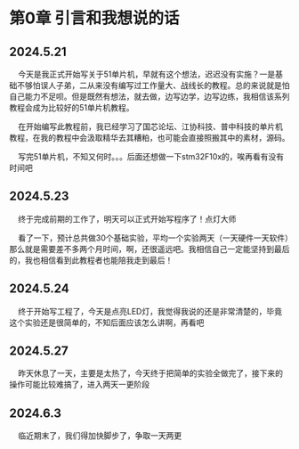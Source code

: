 # 第0章 引言和我想说的话

## 2024.5.21

    今天是我正式开始写关于51单片机，早就有这个想法，迟迟没有实施？一是基础不够怕误人子弟，二从来没有编写过工作量大、战线长的教程。总的来说就是怕自己能力不足呗。但是既然有想法，就去做，边写边学，边写边练，我相信该系列教程会成为比较好的51单片机教程。

    在开始编写此教程前，我已经学习了国芯论坛、江协科技、普中科技的单片机教程，在我的教程中会汲取精华去其糟粕，也可能会直接照搬其中的素材，源码。

    写完51单片机，不知又何时。。。后面还想做一下stm32F10x的，唉再看有没有时间吧

## 2024.5.23

    终于完成前期的工作了，明天可以正式开始写程序了！点灯大师

    看了一下，预计总共做30个基础实验，平均一个实验两天（一天硬件一天软件）那么就是需要差不多两个月时间，啊，还很遥远吧。我相信自己一定能坚持到最后的，我也相信看到此教程者也能陪我走到最后！

## 2024.5.24

    终于开始写工程了，今天是点亮LED灯，我觉得我说的还是非常清楚的，毕竟这个实验还是很简单的，不知后面应该怎么讲啊，再看吧

## 2024.5.27

    昨天休息了一天，主要是太热了，今天终于把简单的实验全做完了，接下来的操作可能比较难搞了，进入两天一更阶段

## 2024.6.3

    临近期末了，我们得加快脚步了，争取一天两更
